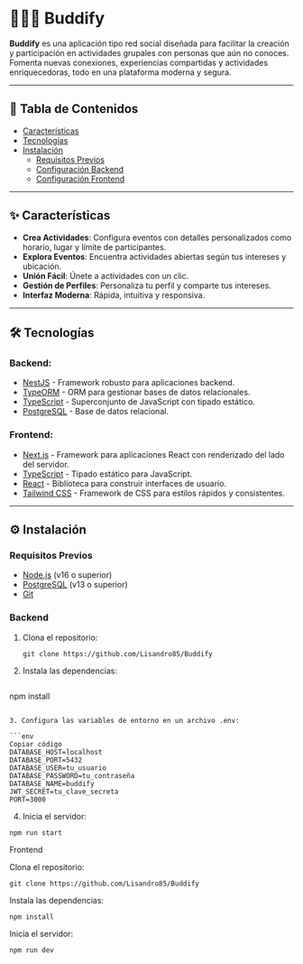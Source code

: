 # 🧑‍🤝‍🧑 **Buddify**  
**Buddify** es una aplicación tipo red social diseñada para facilitar la creación y participación en actividades grupales con personas que aún no conoces. Fomenta nuevas conexiones, experiencias compartidas y actividades enriquecedoras, todo en una plataforma moderna y segura.

---

## 📖 Tabla de Contenidos

- [Características](#✨-características)
- [Tecnologías](#🛠-tecnologías)
- [Instalación](#⚙️-instalación)
  - [Requisitos Previos](#requisitos-previos)
  - [Configuración Backend](#backend)
  - [Configuración Frontend](#frontend)
---

## ✨ Características

- **Crea Actividades**: Configura eventos con detalles personalizados como horario, lugar y límite de participantes.
- **Explora Eventos**: Encuentra actividades abiertas según tus intereses y ubicación.
- **Unión Fácil**: Únete a actividades con un clic.
- **Gestión de Perfiles**: Personaliza tu perfil y comparte tus intereses.
- **Interfaz Moderna**: Rápida, intuitiva y responsiva.

---

## 🛠 Tecnologías

### Backend:
- [NestJS](https://nestjs.com/) - Framework robusto para aplicaciones backend.
- [TypeORM](https://typeorm.io/) - ORM para gestionar bases de datos relacionales.
- [TypeScript](https://www.typescriptlang.org/) - Superconjunto de JavaScript con tipado estático.
- [PostgreSQL](https://www.postgresql.org/) - Base de datos relacional.

### Frontend:
- [Next.js](https://nextjs.org/) - Framework para aplicaciones React con renderizado del lado del servidor.
- [TypeScript](https://www.typescriptlang.org/) - Tipado estático para JavaScript.
- [React](https://react.dev/) - Biblioteca para construir interfaces de usuario.
- [Tailwind CSS](https://tailwindcss.com/) - Framework de CSS para estilos rápidos y consistentes.

---

## ⚙️ Instalación

### Requisitos Previos

- [Node.js](https://nodejs.org/) (v16 o superior)
- [PostgreSQL](https://www.postgresql.org/) (v13 o superior)
- [Git](https://git-scm.com/)

### Backend

1. Clona el repositorio:
   ```env
   git clone https://github.com/Lisandro85/Buddify
    ```


2. Instala las dependencias:
   ```env
npm install
 ```

3. Configura las variables de entorno en un archivo .env:

```env
Copiar código
DATABASE_HOST=localhost
DATABASE_PORT=5432
DATABASE_USER=tu_usuario
DATABASE_PASSWORD=tu_contraseña
DATABASE_NAME=buddify
JWT_SECRET=tu_clave_secreta
PORT=3000
```

4. Inicia el servidor:
```env
npm run start
```
Frontend

Clona el repositorio:
```env
git clone https://github.com/Lisandro85/Buddify
```
Instala las dependencias:
```env
npm install
```
Inicia el servidor:
```env
npm run dev
```
